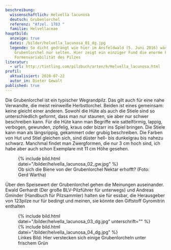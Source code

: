 ```yaml
---
beschreibung:
  wissenschaftlich: Helvella lacunosa
  deutsch: Grubenlorchel
  referenz: "Afzel. 1783 "
  familie: Helvellaceae
hauptbild:
  anzeige: true
  datei: /bilder/helvella_lacunosa_01_dg.jpg
  legende: So dicht gedrängt wie hier im Ansfeldwald (5. Juni 2016) wächst die
    Grubenlorchel nur selten. Hier zeigt ein einziger Fund die enorme Farb- und
    Formenvariabilität des Pilzes
literatur:
  - url: http://tintling.com/pilzbuch/arten/h/Helvella_lacunosa.html
profil:
  aktualisiert: 2020-07-22
  autor_in: Dieter Gewalt
published: true
---
```

Die Grubenlorchel ist ein typischer Wegrandpilz. Das gilt auch für eine nahe Verwandte, die meist reinweiße Herbstlorchel. Beiden ist eines gemeinsam: keine gleicht einer anderen. Sowohl die Hüte als auch die Stiele sind so unterschiedlich geformt, dass man nur staunen, sie aber nur schwer beschreiben kann. Für die Hüte kann man Begriffe wie sattelförmig, lappig, verbogen, gewunden, zipfelig, kraus oder bizarr ins Spiel bringen. Die Stiele kann man als längsrippig, gekammert oder grubig beschreiben. Die Farben von Hut und Stiel gleichen sich, sind düster hell- bis dunkelgrau bis nahezu schwarz. Manchmal findet man Zwergformen, die nur 3 cm hoch sind, ich habe aber auch schon Exemplare mit 11 cm Höhe gesehen. 

<figure class="standard">
  {% include bild.html datei="/bilder/helvella_lacunosa_02_gw.jpg" %}
  <figcaption>Ob sich die Biene von der Grubenlorchel Nektar erhofft? (Foto: Gerd Wartha)</figcaption>
</figure>

Über den Speisewert der Grubenlorchel gehen die Meinungen auseinander. Ewald Gerhardt (Der große BLV-Pilzführer für unterwegs) und Andreas Gminder (Handbuch für Pilzsammler) halten sie für essbar, die Herausgeber von 123pilze nur für bedingt und meinen, sie könnte den Giftstoff Gyromitrin enthalten

<figure class="standard">
  {% include bild.html datei="/bilder/helvella_lacunosa_03_dg.jpg" unterschrift="" %}
  {% include bild.html datei="/bilder/helvella_lacunosa_04_dg.jpg" %}
  <figcaption>Linkes Bild: Hier verstecken sich einige Grubenlorcheln unter frischem Grün</figcaption>
</figure>

